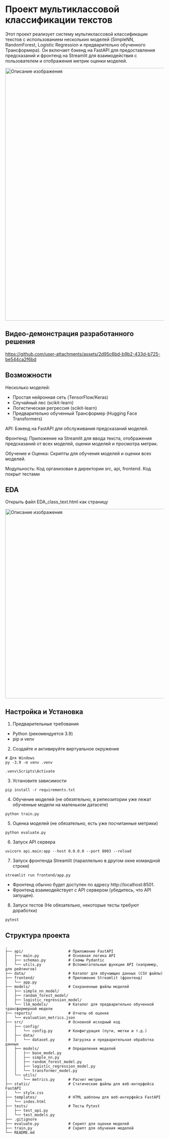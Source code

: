 # Проект мультиклассовой классификации текстов

Этот проект реализует систему мультиклассовой классификации текстов с использованием нескольких моделей (SimpleNN, RandomForest, Logistic Regression и предварительно обученного Трансформера). Он включает бэкенд на FastAPI для предоставления предсказаний и фронтенд на Streamlit для взаимодействия с пользователем и отображения метрик оценки моделей.

<img src="https://github.com/user-attachments/assets/a8919c8e-52f1-47e2-8b52-338905bb84c8" width="800" alt="Описание изображения">

## Видео-демонстрация разработанного решения

https://github.com/user-attachments/assets/2d95c6bd-b9b2-433d-b725-be544ca2f6bd



## Возможности
Несколько моделей:
 - Простая нейронная сеть (TensorFlow/Keras)
 - Случайный лес (scikit-learn)
 - Логистическая регрессия (scikit-learn)
 - Предварительно обученный Трансформер (Hugging Face Transformers)

API: Бэкенд на FastAPI для обслуживания предсказаний моделей.

Фронтенд: Приложение на Streamlit для ввода текста, отображения предсказаний от всех моделей, оценки моделей и просмотра метрик.

Обучение и Оценка: Скрипты для обучения моделей и оценки всех моделей.

Модульность: Код организован в директории src, api, frontend. Код покрыт тестами

## EDA
Открыть файл EDA_class_text.html как страницу

<img src="https://github.com/user-attachments/assets/6e61f04d-26a1-4514-8bc4-5d1374d4cc0f" width="600" alt="Описание изображения">

##  Настройка и Установка
1. Предварительные требования
- Python (рекомендуется 3.9)
- pip и venv
2. Создайте и активируйте виртуальное окружение
```text
# Для Windows
py -3.9 -m venv .venv

.venv\Scripts\Activate
```
3. Установите зависимости
```text
pip install -r requirements.txt
```
4. Обучение моделей (не обязятельно, в репеозитории уже лежат обученные модели на маленьком датасете)
```text
python train.py
```
5. Оценка моделей (не обязательно, есть уже посчитанные метрики)
```text
python evaluate.py
```

6. Запуск API сервера 
```text
uvicorn api.main:app --host 0.0.0.0 --port 8003 --reload
```

7. Запуск фронтенда Streamlit (параллельно в другом окне командной строки)
```text
streamlit run frontend/app.py
```
- Фронтенд обычно будет доступен по адресу http://localhost:8501.
- Фронтенд взаимодействует с API сервером (убедитесь, что API запущен).

8. Запуск тестов (Не обязательно, некоторые тесты требуют доработки)
```text
pytest
```


## Структура проекта

```text
.
├── api/                    # Приложение FastAPI
│   ├── main.py             # Основная логика API
│   ├── schemas.py          # Схемы Pydantic
│   └── utils.py            # Вспомогательные функции API (например, для рейтингов)
├── data/                   # Каталог для обучающих данных (CSV файлы)
├── frontend/               # Приложение Streamlit (фронтенд)
│   └── app.py
├── models/                 # Сохраненные файлы моделей
│   ├── simple_nn_model/
│   ├── random_forest_model/
│   ├── logistic_regression_model/
│   └── llm_models/         # Каталог для предварительно обученной трансформерной модели
├── reports/                # Отчеты об оценке
│   └── evaluation_metrics.json
├── src/                    # Основной исходный код
│   ├── config/
│   │   └── config.py       # Конфигурация (пути, метки и т.д.)
│   ├── data/
│   │   └── dataset.py      # Загрузка и предварительная обработка данных
│   ├── models/             # Определения моделей
│   │   ├── base_model.py
│   │   ├── simple_nn.py
│   │   ├── random_forest_model.py
│   │   ├── logistic_regression_model.py
│   │   └── transformer_model.py
│   └── utils/
│       └── metrics.py      # Расчет метрик
├── static/                 # Статические файлы для веб-интерфейса FastAPI
│   └── style.css
├── templates/              # HTML шаблоны для веб-интерфейса FastAPI
│   └── index.html
├── tests/                  # Тесты Pytest
│   ├── test_api.py
│   └── test_models.py
├── .gitignore
├── evaluate.py             # Скрипт для оценки моделей
├── train.py                # Скрипт для обучения моделей
└── README.md


